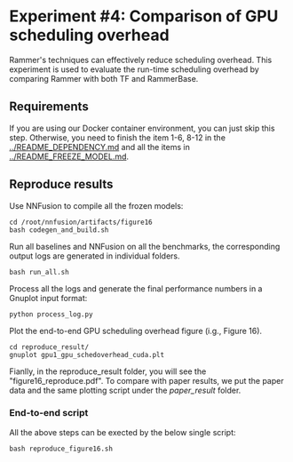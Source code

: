 # Experiment #4: Comparison of GPU scheduling overhead

Rammer's techniques can effectively reduce scheduling overhead. 
This experiment is used to evaluate the run-time scheduling overhead by comparing Rammer with both TF and RammerBase.

## Requirements

If you are using our Docker container environment, you can just skip this step. Otherwise, you need to finish the item 1-6, 8-12 in the [../README_DEPENDENCY.md](../README_DEPENDENCY.md) and all the items in [../README_FREEZE_MODEL.md](../README_FREEZE_MODEL.md).

## Reproduce results
Use NNFusion to compile all the frozen models:
```
cd /root/nnfusion/artifacts/figure16
bash codegen_and_build.sh
```
Run all baselines and NNFusion on all the benchmarks, the corresponding output logs are generated in individual folders. 
```
bash run_all.sh
```
Process all the logs and generate the final performance numbers in a Gnuplot input format:
```
python process_log.py
```
Plot the end-to-end GPU scheduling overhead figure (i.g., Figure 16). 
```
cd reproduce_result/
gnuplot gpu1_gpu_schedoverhead_cuda.plt
```
Fianlly, in the reproduce_result folder, you will see the "figure16_reproduce.pdf".
To compare with paper results, we put the paper data and the same plotting script under the *paper_result* folder.

### End-to-end script
All the above steps can be exected by the below single script:
```
bash reproduce_figure16.sh
```